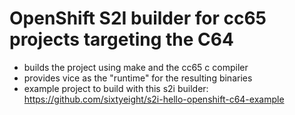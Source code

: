 # OpenShift S2I builder for cc65 projects targeting the C64 

- builds the project using make and the cc65 c compiler
- provides vice as the "runtime" for the resulting binaries
- example project to build with this s2i builder: https://github.com/sixtyeight/s2i-hello-openshift-c64-example
